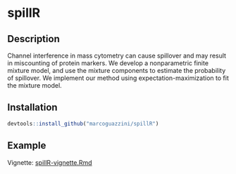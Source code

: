 # spillR

## Description

Channel interference in mass cytometry can cause spillover and may result in miscounting of protein markers. We develop a nonparametric finite mixture model, and use the mixture components to estimate the probability of spillover. We implement our method using expectation-maximization to fit the mixture model.

## Installation

```	r
devtools::install_github("marcoguazzini/spillR")
```

## Example

Vignette: [spillR-vignette.Rmd](vignettes/spillR-vignette.Rmd)